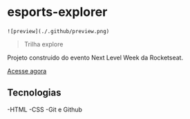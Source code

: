    # esports-explorer

    ![preview](./.github/preview.png)
    
   > Trilha explore
    
   Projeto construido do evento Next Level 
   Week  da Rocketseat.

   [Acesse agora](https://imarinaapereira.github.io/esports-explorer/) 

   ## Tecnologias
   
   -HTML
   -CSS
   -Git e Github

     
 

